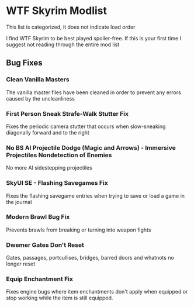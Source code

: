 # WTF Skyrim Modlist
This list is categorized, it does not indicate load order

I find WTF Skyrim to be best played spoiler-free. If this is your first time I suggest not reading through the entire mod list

## Bug Fixes

### Clean Vanilla Masters
The vanilla master files have been cleaned in order to prevent any errors caused by the uncleanliness

### First Person Sneak Strafe-Walk Stutter Fix
Fixes the periodic camera stutter that occurs when slow-sneaking diagonally forward and to the right

### No BS AI Projectile Dodge (Magic and Arrows) - Immersive Projectiles Nondetection of Enemies
No more AI sidestepping projectiles

### SkyUI SE - Flashing Savegames Fix
Fixes the flashing savegame entries when trying to save or load a game in the journal

### Modern Brawl Bug Fix
Prevents brawls from breaking or turning into weapon fights 

### Dwemer Gates Don't Reset
Gates, passages, portcullises, bridges, barred doors and whatnots no longer reset

### Equip Enchantment Fix
Fixes engine bugs where item enchantments don't apply when equipped or stop working while the item is still equipped.